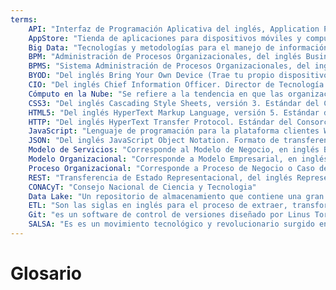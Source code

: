 ```yaml
---
terms:
    API: "Interfaz de Programación Aplicativa del inglés, Application Programming Interface" 
    AppStore: "Tienda de aplicaciones para dispositivos móviles y computadoras personales"
    Big Data: "Tecnologías y metodologías para el manejo de información masiva"
    BPM: "Administración de Procesos Organizacionales, del inglés Business Process Management, Tecnologías relacionadas a la automatización de procesos organizacionales"
    BPMS: "Sistema Administración de Procesos Organizacionales, del inglés Business Process Management System, Sistema para automatización de procesos organizacionales"
    BYOD: "Del inglés Bring Your Own Device (Trae tu propio dispositivo). Tendencia en las organizaciones a que los integrantes traigan dispositivos móviles (celulares, tabletas) de su propiedad y puedan interactuar con los procesos, aplicaciones y servicios de la organización" 
    CIO: "Del inglés Chief Information Officer. Director de Tecnología y cargos similares. Representa el puesto más alto de la función tecnológica en la organización"
    Cómputo en la Nube: "Se refiere a la tendencia en que las organizaciones utilizan infraestructura de redes, hardware y software que no les pertenece, sino que es rentada y se paga en base al uso real, con la premisa de poder escalar las capacidades en forma lineal y teóricamente ilimitada"
    CSS3: "Del inglés Cascading Style Sheets, versión 3. Estándar del Consorcio del Web que especifica el lenguaje para hojas de estilos para documentos de hipertexto"
    HTML5: "Del inglés HyperText Markup Language, versión 5. Estándar del Consorcio del Web que especifica el lenguaje de marcado para documentos de hipertexto"
    HTTP: "Del inglés HyperText Transfer Protocol. Estándar del Consorcio del Web que especifica el protocolo de transferencia para documentos de hipertexto"
    JavaScript: "Lenguaje de programación para la plataforma clientes Web, estandarizado por la ECMA"
    JSON: "Del inglés JavaScript Object Notation. Formato de transferencia estructurado de datos, sustituto de XML por proveer la estructura mínima necesaria, siendo más ligero, compacto y legible por humanos"
    Modelo de Servicios: "Corresponde al Modelo de Negocio, en inglés Business Model"
    Modelo Organizacional: "Corresponde a Modelo Empresarial, en inglés Enterprise Model"
    Proceso Organizacional: "Corresponde a Proceso de Negocio o Caso de Uso de Negocio, en inglés Business Process o Business Use Case"
    REST: "Transferencia de Estado Representacional, del inglés Representational State Transfer. Es un patrón de diseño para sistemas escalables a tamaño global, definido en la tesis doctoral de Roy Thomas Fielding http://www.ics.uci.edu/~fielding/pubs/dissertation/top.htm"
    CONACyT: "Consejo Nacional de Ciencia y Tecnologia"
    Data Lake: "Un repositorio de almacenamiento que contiene una gran cantidad de datos sin procesar hasta que son necesarios. Mientras que un almacén de datos jerárquico almacena información en archivos o folders, una data lake usa un esquema de arquitectura plano para el almacenamiento de datos"
    ETL: "Son las siglas en inglés para el proceso de extraer, transformar y cargar información (Extract, Transform, Load), tres funciones de bases de datos que se combinan en una herramienta para obtener información de una base de datos (extraer), limpiarla y actualizarla (transformar), para finalmente insertarla en otra base de datos (cargar)"
    Git: "es un software de control de versiones diseñado por Linus Torvalds, pensando en la eficiencia y la confiabilidad y compatibilidad del mantenimiento de versiones de aplicaciones cuando éstas tienen un gran número de archivos de código fuente. Su propósito es llevar registro de los cambios en archivos de computadora incluyendo coordinar el trabajo que varias personas realizan sobre archivos compartidos en github"
    SALSA: "Es es un movimiento tecnológico y revolucionario surgido en el interior del CONACyT cuyo objetivo es establecer una utopía entre el talento, tecnología, procesos, burocracia y necesidades de negocio mediante la eliminación del status quo establecido para cambiarlo por un ambiente más innovador y de mayor agilidad. SALSA se compone de tres elementos: un paradigma, un conjunto de prácticas y una arquitectura de última generación."
---
```


# Glosario
 
<Glossary :terms="$frontmatter.terms" />
